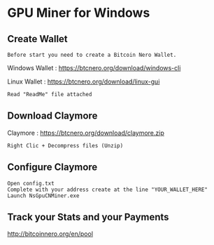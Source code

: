 # GPU Miner for Windows

## Create Wallet
```
Before start you need to create a Bitcoin Nero Wallet.
```
Windows Wallet : https://btcnero.org/download/windows-cli

Linux Wallet : https://btcnero.org/download/linux-gui
```
Read "ReadMe" file attached
```
## Download Claymore
Claymore : https://btcnero.org/download/claymore.zip
```
Right Clic + Decompress files (Unzip)
```
## Configure Claymore
```
Open config.txt
Complete with your address create at the line "YOUR_WALLET_HERE"
Launch NsGpuCNMiner.exe
```

## Track your Stats and your Payments
http://bitcoinnero.org/en/pool

